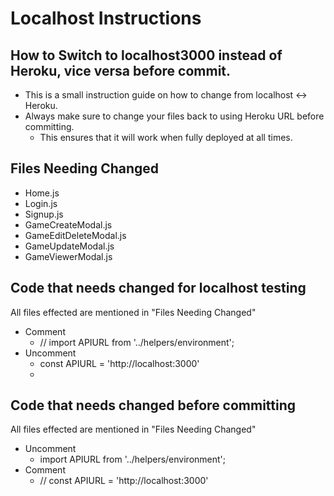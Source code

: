 # Localhost Instructions
## How to Switch to localhost3000 instead of Heroku, vice versa before commit.



- This is a small instruction guide on how to change from localhost <-> Heroku.
- Always make sure to change your files back to using Heroku URL before committing.
    - This ensures that it will work when fully deployed at all times.

## Files Needing Changed

- Home.js
- Login.js
- Signup.js
- GameCreateModal.js
- GameEditDeleteModal.js
- GameUpdateModal.js
- GameViewerModal.js

## Code that needs changed for localhost testing
All files effected are mentioned in "Files Needing Changed"
- Comment 
    - // import APIURL from '../helpers/environment';
- Uncomment
    - const APIURL = 'http://localhost:3000'
    - 
## Code that needs changed before committing
All files effected are mentioned in "Files Needing Changed"
- Uncomment 
    - import APIURL from '../helpers/environment';
- Comment
    - // const APIURL = 'http://localhost:3000'